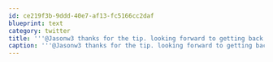 ```yaml
---
id: ce219f3b-9ddd-40e7-af13-fc5166cc2daf
blueprint: text
category: twitter
title: '''@Jasonw3 thanks for the tip. looking forward to getting back to "real" beer on the west coast. People in vegas sure like their Bud'
caption: '''@Jasonw3 thanks for the tip. looking forward to getting back to "real" beer on the west coast. People in vegas sure like their Bud'
---
```


